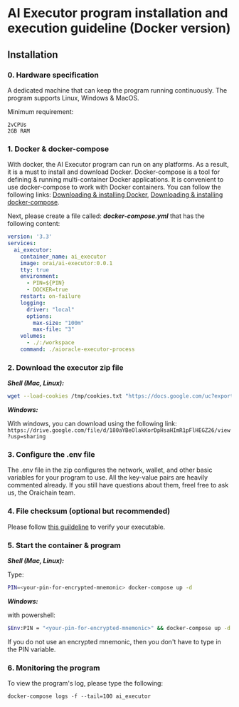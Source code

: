 # AI Executor program installation and execution guideline (Docker version)

## Installation

### 0. Hardware specification

A dedicated machine that can keep the program running continuously. The program supports Linux, Windows & MacOS.

Minimum requirement:

```
2vCPUs
2GB RAM
```

### 1. Docker & docker-compose

With docker, the AI Executor program can run on any platforms. As a result, it is a must to install and download Docker. Docker-compose is a tool for defining & running multi-container Docker applications. It is convenient to use docker-compose to work with Docker containers. You can follow the following links: [Downloading & installing Docker](https://docs.docker.com/engine/install/#server), [Downloading & installing docker-compose](https://docs.docker.com/compose/install/).

Next, please create a file called: ***docker-compose.yml*** that has the following content:

```yml
version: '3.3'
services:
  ai_executor:
    container_name: ai_executor
    image: orai/ai-executor:0.0.1
    tty: true
    environment:
      - PIN=${PIN}
      - DOCKER=true
    restart: on-failure
    logging:
      driver: "local"
      options:
        max-size: "100m"
        max-file: "3"
    volumes:
      - ./:/workspace
    command: ./aioracle-executor-process
```

### 2. Download the executor zip file

***Shell (Mac, Linux):***
```bash
wget --load-cookies /tmp/cookies.txt "https://docs.google.com/uc?export=download&confirm=$(wget --quiet --save-cookies /tmp/cookies.txt --keep-session-cookies --no-check-certificate 'https://docs.google.com/uc?export=download&id=180aYBeOlakKorDpHsaHImR1pFlHEGZ26' -O- | sed -rn 's/.*confirm=([0-9A-Za-z_]+).*/\1\n/p')&id=180aYBeOlakKorDpHsaHImR1pFlHEGZ26" -O executor.zip && rm /tmp/cookies.txt && unzip executor.zip
```

***Windows:***

With windows, you can download using the following link: ```https://drive.google.com/file/d/180aYBeOlakKorDpHsaHImR1pFlHEGZ26/view?usp=sharing```

### 3. Configure the .env file

The .env file in the zip configures the network, wallet, and other basic variables for your program to use. All the key-value pairs are heavily commented already. If you still have questions about them, freel free to ask us, the Oraichain team.

### 4. File checksum (optional but recommended)

Please follow [this guildeline](https://docs.orai.io/developers/executors/ai-executor-checksum) to verify your executable.

### 5. Start the container & program

***Shell (Mac, Linux):***

Type:

```bash
PIN=<your-pin-for-encrypted-mnemonic> docker-compose up -d
```

***Windows:***

with powershell:

```bash
$Env:PIN = "<your-pin-for-encrypted-mnemonic>" && docker-compose up -d
```

If you do not use an encrypted mnemonic, then you don't have to type in the PIN variable.

### 6. Monitoring the program

To view the program's log, please type the following: 

```
docker-compose logs -f --tail=100 ai_executor
```